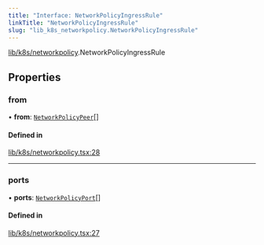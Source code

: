 ```yaml
---
title: "Interface: NetworkPolicyIngressRule"
linkTitle: "NetworkPolicyIngressRule"
slug: "lib_k8s_networkpolicy.NetworkPolicyIngressRule"
---
```


[lib/k8s/networkpolicy](../modules/lib_k8s_networkpolicy.md).NetworkPolicyIngressRule

## Properties

### from

• **from**: [`NetworkPolicyPeer`](lib_k8s_networkpolicy.NetworkPolicyPeer.md)[]

#### Defined in

[lib/k8s/networkpolicy.tsx:28](https://github.com/headlamp-k8s/headlamp/blob/a8b3c4c6/frontend/src/lib/k8s/networkpolicy.tsx#L28)

___

### ports

• **ports**: [`NetworkPolicyPort`](lib_k8s_networkpolicy.NetworkPolicyPort.md)[]

#### Defined in

[lib/k8s/networkpolicy.tsx:27](https://github.com/headlamp-k8s/headlamp/blob/a8b3c4c6/frontend/src/lib/k8s/networkpolicy.tsx#L27)
